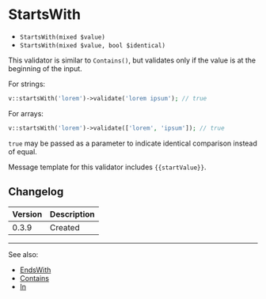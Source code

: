 # StartsWith

- `StartsWith(mixed $value)`
- `StartsWith(mixed $value, bool $identical)`

This validator is similar to `Contains()`, but validates
only if the value is at the beginning of the input.

For strings:

```php
v::startsWith('lorem')->validate('lorem ipsum'); // true
```

For arrays:

```php
v::startsWith('lorem')->validate(['lorem', 'ipsum']); // true
```

`true` may be passed as a parameter to indicate identical comparison
instead of equal.

Message template for this validator includes `{{startValue}}`.

## Changelog

Version | Description
--------|-------------
  0.3.9 | Created

***
See also:

  * [EndsWith](EndsWith.md)
  * [Contains](Contains.md)
  * [In](In.md)
